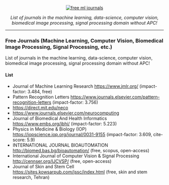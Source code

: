 <p align="center">
  <a href="#"><img src="https://picsum.photos/300/200?blur=2&random=1" alt="free ml journals"></a>
</p>
<p align="center">
    <em>List of journals in the machine learning, data-science, computer vision, biomedical image processing, signal processing domain without APC!</em>
</p>


---
### Free Journals (Machine Learning, Computer Vision, Biomedical Image Processing, Signal Processing, etc.)

List of journals in the machine learning, data-science, computer vision, biomedical image processing, signal processing domain without APC!

#### List
* Journal of Machine Learning Research https://www.jmlr.org/ (impact-factor: 3.484, free)
* Pattern Recognition Letters https://www.journals.elsevier.com/pattern-recognition-letters (impact-factor: 3.756)
* https://direct.mit.edu/neco
* https://www.journals.elsevier.com/neurocomputing
* Journal of Biomedical And Health Informatics https://www.embs.org/jbhi/ (impact-factor: 5.223)
* Physics in Medicine & Biology (IOP) https://iopscience.iop.org/journal/0031-9155 (impact-factor: 3.609, cite-score: 5.9)
* INTERNATIONAL JOURNAL BIOAUTOMATION http://biomed.bas.bg/bioautomation/ (free, scopus, open-access)
* International Journal of Computer Vision & Signal Processing http://cennser.org/IJCVSP/ (free, open-access)
* Journal of Skin and Stem Cell https://sites.kowsarpub.com/jssc/index.html (free, skin and stem research, Tehran)


